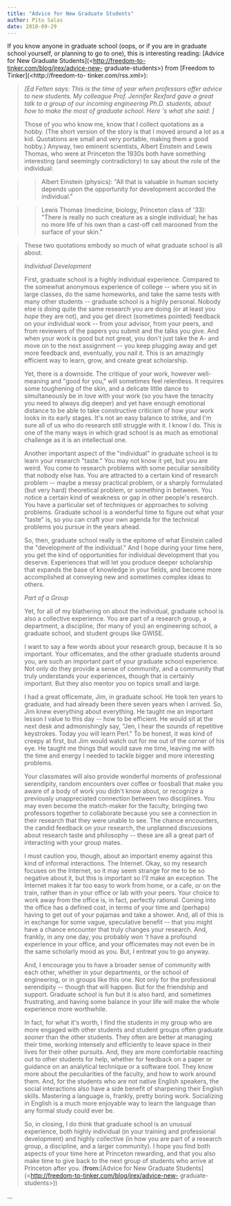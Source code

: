 ```yaml
---
title: "Advice for New Graduate Students"
author: Pito Salas
date: 2010-09-29
---
```




If you know anyone in graduate school (oops, or if you are in graduate school
yourself, or planning to go to one), this is interesting reading: [Advice for
New Graduate Students](<http://freedom-to-tinker.com/blog/jrex/advice-new-
graduate-students>) from [Freedom to Tinker](<http://freedom-to-
tinker.com/rss.xml>):

> _[Ed Felten says: This is the time of year when professors offer advice to
> new students. My colleague Prof. Jennifer Rexford gave a great talk to a
> group of our incoming engineering Ph.D. students, about how to make the most
> of graduate school. Here 's what she said: ]_
>
> Those of you who know me, know that I collect quotations as a hobby. (The
> short version of the story is that I moved around a lot as a kid. Quotations
> are small and very portable, making them a good hobby.) Anyway, two eminent
> scientists, Albert Einstein and Lewis Thomas, who were at Princeton the
> 1930s both have something interesting (and seemingly contradictory) to say
> about the role of the individual:
>

>> Albert Einstein (physics): "All that is valuable in human society depends
upon the opportunity for development accorded the individual."

>>

>> Lewis Thomas (medicine, biology, Princeton class of '33): "There is really
no such creature as a single individual; he has no more life of his own than a
cast-off cell marooned from the surface of your skin."

>
> These two quotations embody so much of what graduate school is all about.
>
> _Individual Development_
>
> First, graduate school is a highly individual experience. Compared to the
> somewhat anonymous experience of college -- where you sit in large classes,
> do the same homeworks, and take the same tests with many other students --
> graduate school is a highly personal. Nobody else is doing quite the same
> research you are doing (or at least you _hope_ they are not), and you get
> direct (sometimes pointed) feedback on your individual work -- from your
> advisor, from your peers, and from reviewers of the papers you submit and
> the talks you give. And when your work is good but not great, you don't just
> take the A- and move on to the next assignment -- you keep plugging away and
> get more feedback and, eventually, you nail it. This is an amazingly
> efficient way to learn, grow, and create great scholarship.
>
> Yet, there is a downside. The critique of your work, however well-meaning
> and "good for you," will sometimes feel relentless. It requires some
> toughening of the skin, and a delicate little dance to simultaneously be in
> love with your work (so you have the tenacity you need to always dig deeper)
> and yet have enough emotional distance to be able to take constructive
> criticism of how your work looks in its early stages. It's not an easy
> balance to strike, and I'm sure all of us who do research still struggle
> with it. I know I do. This is one of the many ways in which grad school is
> as much as emotional challenge as it is an intellectual one.
>
> Another important aspect of the "individual" in graduate school is to learn
> your research "taste." You may not know it yet, but you are weird. You come
> to research problems with some peculiar sensibility that nobody else has.
> You are attracted to a certain kind of research problem -- maybe a messy
> practical problem, or a sharply formulated (but very hard) theoretical
> problem, or something in between. You notice a certain kind of weakness or
> gap in other people's research. You have a particular set of techniques or
> approaches to solving problems. Graduate school is a wonderful time to
> figure out what your "taste" is, so you can craft your own agenda for the
> technical problems you pursue in the years ahead.
>
> So, then, graduate school really is the epitome of what Einstein called the
> "development of the individual." And I hope during your time here, you get
> the kind of opportunities for individual development that you deserve.
> Experiences that will let you produce deeper scholarship that expands the
> base of knowledge in your fields, and become more accomplished at conveying
> new and sometimes complex ideas to others.
>
> _Part of a Group_
>
> Yet, for all of my blathering on about the individual, graduate school is
> also a collective experience. You are part of a research group, a
> department, a discipline, (for many of you) an engineering school, a
> graduate school, and student groups like GWISE.
>
> I want to say a few words about your research group, because it is so
> important. Your officemates, and the other graduate students around you, are
> such an important part of your graduate school experience. Not only do they
> provide a sense of community, and a community that truly understands your
> experiences, though that is certainly important. But they also mentor you on
> topics small and large.
>
> I had a great officemate, Jim, in graduate school. He took ten years to
> graduate, and had already been there seven years when I arrived. So, Jim
> knew everything about everything. He taught me an important lesson I value
> to this day -- how to be efficient. He would sit at the next desk and
> admonishingly say, "Jen, I hear the sounds of repetitive keystrokes. Today
> you will learn Perl." To be honest, it was kind of creepy at first, but Jim
> would watch out for me out of the corner of his eye. He taught me things
> that would save me time, leaving me with the time and energy I needed to
> tackle bigger and more interesting problems.
>
> Your classmates will also provide wonderful moments of professional
> serendipity, random encounters over coffee or foosball that make you aware
> of a body of work you didn't know about, or recognize a previously
> unappreciated connection between two disciplines. You may even become the
> match-maker for the faculty, bringing two professors together to collaborate
> because you see a connection in their research that they were unable to see.
> The chance encounters, the candid feedback on your research, the unplanned
> discussions about research taste and philosophy -- these are all a great
> part of interacting with your group mates.
>
> I must caution you, though, about an important enemy against this kind of
> informal interactions. The Internet. Okay, so my research focuses on the
> Internet, so it may seem strange for me to be so negative about it, but this
> is important so I'll make an exception. The Internet makes it far too easy
> to work from home, or a cafe, or on the train, rather than in your office or
> lab with your peers. Your choice to work away from the office is, in fact,
> perfectly rational. Coming into the office has a defined cost, in terms of
> your time and (perhaps) having to get out of your pajamas and take a shower.
> And, all of this is in exchange for some vague, speculative benefit -- that
> you might have a chance encounter that truly changes your research. And,
> frankly, in any one day, you probably _won 't_ have a profound experience in
> your office, and your officemates may not even be in the same scholarly mood
> as you. But, I entreat you to go anyway.
>
> And, I encourage you to have a broader sense of community with each other,
> whether in your departments, or the school of engineering, or in groups like
> this one. Not only for the professional serendipity -- though that will
> happen. But for the friendship and support. Graduate school is fun but it is
> also hard, and sometimes frustrating, and having some balance in your life
> will make the whole experience more worthwhile.
>
> In fact, for what it's worth, I find the students in my group who are more
> engaged with other students and student groups often graduate _sooner_ than
> the other students. They often are better at managing their time, working
> intensely and efficiently to leave space in their lives for their other
> pursuits. And, they are more comfortable reaching out to other students for
> help, whether for feedback on a paper or guidance on an analytical technique
> or a software tool. They know more about the peculiarities of the faculty,
> and how to work around them. And, for the students who are not native
> English speakers, the social interactions also have a side benefit of
> sharpening their English skills. Mastering a language is, frankly, pretty
> boring work. Socializing in English is a much more enjoyable way to learn
> the language than any formal study could ever be.
>
> So, in closing, I do think that graduate school is an unusual experience,
> both highly individual (in your training and professional development) and
> highly collective (in how you are part of a research group, a discipline,
> and a larger community). I hope you find both aspects of your time here at
> Princeton rewarding, and that you also make time to give back to the next
> group of students who arrive at Princeton after you. (**from:**[Advice for
> New Graduate Students](<http://freedom-to-tinker.com/blog/jrex/advice-new-
> graduate-students>))

…


